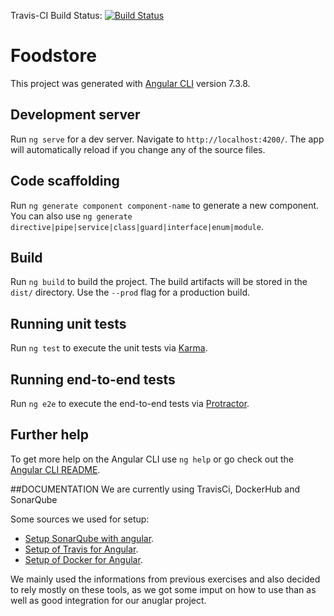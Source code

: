 Travis-CI Build Status: [![Build Status](https://travis-ci.com/joshy198/foodstore.svg?branch=master)](https://travis-ci.com/joshy198/foodstore)

# Foodstore

This project was generated with [Angular CLI](https://github.com/angular/angular-cli) version 7.3.8.

## Development server

Run `ng serve` for a dev server. Navigate to `http://localhost:4200/`. The app will automatically reload if you change any of the source files.

## Code scaffolding

Run `ng generate component component-name` to generate a new component. You can also use `ng generate directive|pipe|service|class|guard|interface|enum|module`.

## Build

Run `ng build` to build the project. The build artifacts will be stored in the `dist/` directory. Use the `--prod` flag for a production build.

## Running unit tests

Run `ng test` to execute the unit tests via [Karma](https://karma-runner.github.io).

## Running end-to-end tests

Run `ng e2e` to execute the end-to-end tests via [Protractor](http://www.protractortest.org/).

## Further help

To get more help on the Angular CLI use `ng help` or go check out the [Angular CLI README](https://github.com/angular/angular-cli/blob/master/README.md).


##DOCUMENTATION
We are currently using TravisCi, DockerHub and SonarQube

Some sources we used for setup:
- [Setup SonarQube with angular](https://medium.com/@learning.bikash/angular-code-coverage-with-sonarqube-d2283442080b).
- [Setup of Travis for Angular](https://medium.com/angular-in-depth/the-angular-devops-series-ct-ci-with-travis-ci-and-github-pages-3c02664f078).
- [Setup of Docker for Angular](https://mherman.org/blog/dockerizing-an-angular-app/).


We mainly used the informations from previous exercises and also decided to rely mostly on these tools, as we got some imput on how to use
 than as well as good integration for our anuglar project.
